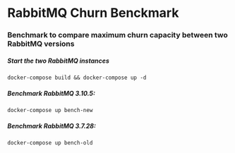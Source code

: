# RabbitMQ Churn Benckmark

### Benchmark to compare maximum churn capacity between two RabbitMQ versions

##### Start the two RabbitMQ instances
`docker-compose build && docker-compose up -d`

##### Benchmark RabbitMQ 3.10.5:
`docker-compose up bench-new`

##### Benchmark RabbitMQ 3.7.28:
`docker-compose up bench-old`
